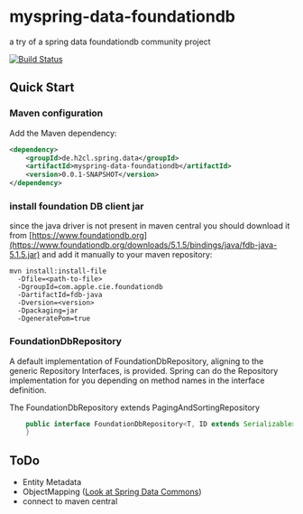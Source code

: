 # myspring-data-foundationdb
a try of a spring data foundationdb community project

[![Build Status](https://travis-ci.org/martinjunker/myspring-data-foundationdb.svg?branch=master)](https://travis-ci.org/martinjunker/myspring-data-foundationdb)

## Quick Start


### Maven configuration

Add the Maven dependency:

```xml
<dependency>
    <groupId>de.h2cl.spring.data</groupId>
    <artifactId>myspring-data-foundationdb</artifactId>
    <version>0.0.1-SNAPSHOT</version>
</dependency>
```



### install foundation DB client jar
since the java driver is not present in maven central you should download it from [https://www.foundationdb.org](https://www.foundationdb.org/downloads/5.1.5/bindings/java/fdb-java-5.1.5.jar) and add it manually to your maven repository:

```
mvn install:install-file
  -Dfile=<path-to-file> 
  -DgroupId=com.apple.cie.foundationdb
  -DartifactId=fdb-java 
  -Dversion=<version> 
  -Dpackaging=jar 
  -DgeneratePom=true
```
### FoundationDbRepository
A default implementation of FoundationDbRepository, aligning to the generic Repository Interfaces, is provided. Spring can do the Repository implementation for you depending on method names in the interface definition.

The FoundationDbRepository extends PagingAndSortingRepository

```java
    public interface FoundationDbRepository<T, ID extends Serializable> extends PagingAndSortingRepository<T, ID> {
    }
```
## ToDo
* Entity Metadata
* ObjectMapping ([Look at Spring Data Commons](https://github.com/spring-projects/spring-data-commons/wiki/Developer-guide#mapping-and-conversion-system))
* connect to maven central